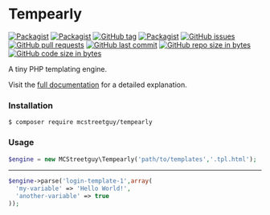 # Tempearly
[![Packagist](https://img.shields.io/packagist/v/mcstreetguy/tempearly.svg)](https://packagist.org/packages/mcstreetguy/tempearly)
[![Packagist](https://img.shields.io/packagist/dt/mcstreetguy/tempearly.svg)](https://packagist.org/packages/mcstreetguy/tempearly)
[![GitHub tag](https://img.shields.io/github/tag/mcstreetguy/tempearly.svg)](https://github.com/MCStreetguy/Tempearly)
[![Packagist](https://img.shields.io/packagist/l/mcstreetguy/tempearly.svg)](https://packagist.org/packages/mcstreetguy/tempearly)
[![GitHub issues](https://img.shields.io/github/issues/mcstreetguy/tempearly.svg)](https://github.com/MCStreetguy/Tempearly/issues)
[![GitHub pull requests](https://img.shields.io/github/issues-pr/mcstreetguy/tempearly.svg)](https://github.com/MCStreetguy/Tempearly/pulls)
[![GitHub last commit](https://img.shields.io/github/last-commit/mcstreetguy/tempearly.svg)](https://github.com/MCStreetguy/Tempearly/commits/master)
[![GitHub repo size in bytes](https://img.shields.io/github/repo-size/mcstreetguy/tempearly.svg)](https://github.com/MCStreetguy/Tempearly)
[![GitHub code size in bytes](https://img.shields.io/github/languages/code-size/mcstreetguy/tempearly.svg)](https://github.com/MCStreetguy/Tempearly/tree/master/src)

A tiny PHP templating engine.

Visit the [full documentation](https://docs.mcstreetguy.de/Tempearly/) for a detailed explanation.

### Installation
```
$ composer require mcstreetguy/tempearly
```

### Usage
```PHP
$engine = new MCStreetguy\Tempearly('path/to/templates','.tpl.html');
```

---

```PHP
$engine->parse('login-template-1',array(
  'my-variable' => 'Hello World!',
  'another-variable' => true
));
```
